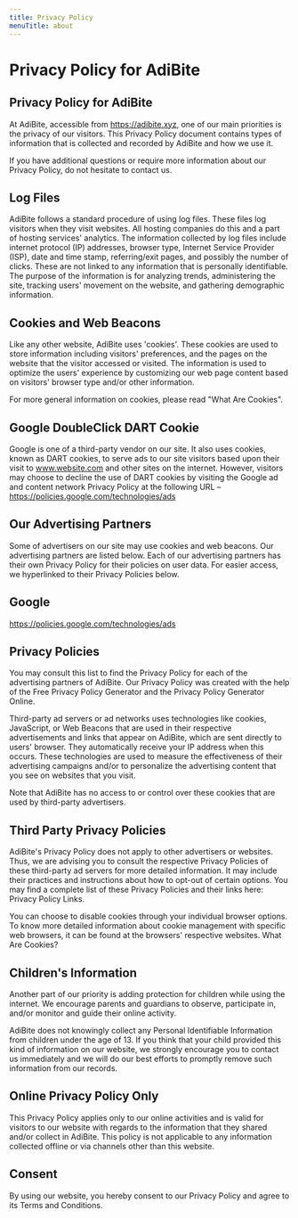 ```yaml
---
title: Privacy Policy
menuTitle: about
---
```

Privacy Policy for AdiBite
======================
## Privacy Policy for AdiBite
At AdiBite, accessible from https://adibite.xyz, one of our main priorities is the privacy of our visitors. This Privacy Policy document contains types of information that is collected and recorded by AdiBite and how we use it.

If you have additional questions or require more information about our Privacy Policy, do not hesitate to contact us.

## Log Files
AdiBite follows a standard procedure of using log files. These files log visitors when they visit websites. All hosting companies do this and a part of hosting services' analytics. The information collected by log files include internet protocol (IP) addresses, browser type, Internet Service Provider (ISP), date and time stamp, referring/exit pages, and possibly the number of clicks. These are not linked to any information that is personally identifiable. The purpose of the information is for analyzing trends, administering the site, tracking users' movement on the website, and gathering demographic information.

## Cookies and Web Beacons
Like any other website, AdiBite uses 'cookies'. These cookies are used to store information including visitors' preferences, and the pages on the website that the visitor accessed or visited. The information is used to optimize the users' experience by customizing our web page content based on visitors' browser type and/or other information.

For more general information on cookies, please read "What Are Cookies".

## Google DoubleClick DART Cookie
Google is one of a third-party vendor on our site. It also uses cookies, known as DART cookies, to serve ads to our site visitors based upon their visit to www.website.com and other sites on the internet. However, visitors may choose to decline the use of DART cookies by visiting the Google ad and content network Privacy Policy at the following URL – https://policies.google.com/technologies/ads

## Our Advertising Partners
Some of advertisers on our site may use cookies and web beacons. Our advertising partners are listed below. Each of our advertising partners has their own Privacy Policy for their policies on user data. For easier access, we hyperlinked to their Privacy Policies below.

## Google

https://policies.google.com/technologies/ads

## Privacy Policies
You may consult this list to find the Privacy Policy for each of the advertising partners of AdiBite. Our Privacy Policy was created with the help of the Free Privacy Policy Generator and the Privacy Policy Generator Online.

Third-party ad servers or ad networks uses technologies like cookies, JavaScript, or Web Beacons that are used in their respective advertisements and links that appear on AdiBite, which are sent directly to users' browser. They automatically receive your IP address when this occurs. These technologies are used to measure the effectiveness of their advertising campaigns and/or to personalize the advertising content that you see on websites that you visit.

Note that AdiBite has no access to or control over these cookies that are used by third-party advertisers.

## Third Party Privacy Policies
AdiBite's Privacy Policy does not apply to other advertisers or websites. Thus, we are advising you to consult the respective Privacy Policies of these third-party ad servers for more detailed information. It may include their practices and instructions about how to opt-out of certain options. You may find a complete list of these Privacy Policies and their links here: Privacy Policy Links.

You can choose to disable cookies through your individual browser options. To know more detailed information about cookie management with specific web browsers, it can be found at the browsers' respective websites. What Are Cookies?

## Children's Information
Another part of our priority is adding protection for children while using the internet. We encourage parents and guardians to observe, participate in, and/or monitor and guide their online activity.

AdiBite does not knowingly collect any Personal Identifiable Information from children under the age of 13. If you think that your child provided this kind of information on our website, we strongly encourage you to contact us immediately and we will do our best efforts to promptly remove such information from our records.

## Online Privacy Policy Only
This Privacy Policy applies only to our online activities and is valid for visitors to our website with regards to the information that they shared and/or collect in AdiBite. This policy is not applicable to any information collected offline or via channels other than this website.

## Consent
By using our website, you hereby consent to our Privacy Policy and agree to its Terms and Conditions.
